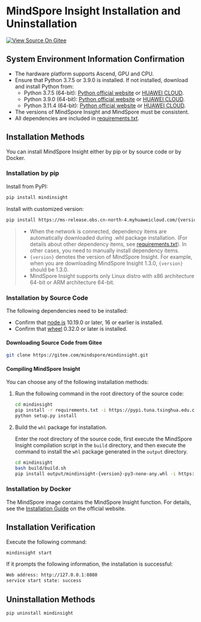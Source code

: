 # MindSpore Insight Installation and Uninstallation

[![View Source On Gitee](https://mindspore-website.obs.cn-north-4.myhuaweicloud.com/website-images/master/resource/_static/logo_source_en.svg)](https://gitee.com/mindspore/docs/blob/master/docs/mindinsight/docs/source_en/mindinsight_install.md)

## System Environment Information Confirmation

- The hardware platform supports Ascend, GPU and CPU.
- Ensure that Python 3.7.5 or 3.9.0 is installed. If not installed, download and install Python from:
    - Python 3.7.5 (64-bit): [Python official website](https://www.python.org/ftp/python/3.7.5/Python-3.7.5.tgz) or [HUAWEI CLOUD](https://mirrors.huaweicloud.com/python/3.7.5/Python-3.7.5.tgz).
    - Python 3.9.0 (64-bit): [Python official website](https://www.python.org/ftp/python/3.9.0/Python-3.9.0.tgz) or [HUAWEI CLOUD](https://mirrors.huaweicloud.com/python/3.9.0/Python-3.9.0.tgz).
    - Python 3.11.4 (64-bit): [Python official website](https://www.python.org/ftp/python/3.11.4/Python-3.11.4.tgz) or [HUAWEI CLOUD](https://mirrors.huaweicloud.com/python/3.11.4/Python-3.11.4.tgz).
- The versions of MindSpore Insight and MindSpore must be consistent.
- All dependencies are included in [requirements.txt](https://gitee.com/mindspore/mindinsight/blob/master/requirements.txt).

## Installation Methods

You can install MindSpore Insight either by pip or by source code or by Docker.

### Installation by pip

Install from PyPI:

```bash
pip install mindinsight
```

Install with customized version:

```bash
pip install https://ms-release.obs.cn-north-4.myhuaweicloud.com/{version}/MindInsight/any/mindinsight-{version}-py3-none-any.whl --trusted-host ms-release.obs.cn-north-4.myhuaweicloud.com -i https://pypi.tuna.tsinghua.edu.cn/simple
```

> - When the network is connected, dependency items are automatically downloaded during .whl package installation. (For details about other dependency items, see [requirements.txt](https://gitee.com/mindspore/mindinsight/blob/master/requirements.txt)). In other cases, you need to manually install dependency items.
> - `{version}` denotes the version of MindSpore Insight. For example, when you are downloading MindSpore Insight 1.3.0, `{version}` should be 1.3.0.
> - MindSpore Insight supports only Linux distro with x86 architecture 64-bit or ARM architecture 64-bit.

### Installation by Source Code

The following dependencies need to be installed:

- Confirm that [node.js](https://nodejs.org/en/download/) 10.19.0 or later, 16 or earlier is installed.
- Confirm that [wheel](https://pypi.org/project/wheel/) 0.32.0 or later is installed.

#### Downloading Source Code from Gitee

```bash
git clone https://gitee.com/mindspore/mindinsight.git
```

#### Compiling MindSpore Insight

You can choose any of the following installation methods:

1. Run the following command in the root directory of the source code:

    ```bash
    cd mindinsight
    pip install -r requirements.txt -i https://pypi.tuna.tsinghua.edu.cn/simple
    python setup.py install
    ```

2. Build the `whl` package for installation.

    Enter the root directory of the source code, first execute the MindSpore Insight compilation script in the `build` directory, and then execute the command to install the `whl` package generated in the `output` directory.

    ```bash
    cd mindinsight
    bash build/build.sh
    pip install output/mindinsight-{version}-py3-none-any.whl -i https://pypi.tuna.tsinghua.edu.cn/simple
    ```

### Installation by Docker

The MindSpore image contains the MindSpore Insight function. For details, see the [Installation Guide](https://www.mindspore.cn/install/en) on the official website.

## Installation Verification

Execute the following command:

```bash
mindinsight start
```

If it prompts the following information, the installation is successful:

```bash
Web address: http://127.0.0.1:8080
service start state: success
```

## Uninstallation Methods

```bash
pip uninstall mindinsight
```

